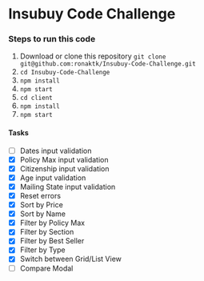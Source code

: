 # Insubuy Code Challenge
### Steps to run this code

1. Download or clone this repository
   `git clone git@github.com:ronaktk/Insubuy-Code-Challenge.git`
2. `cd Insubuy-Code-Challenge`
3. `npm install`
4. `npm start`
5. `cd client`
6. `npm install`
7. `npm start`
 
#### Tasks                            
- [ ] Dates input validation
- [x] Policy Max input validation
- [x] Citizenship input validation
- [x] Age input validation
- [x] Mailing State input validation
- [x] Reset errors
- [x] Sort by Price
- [x] Sort by Name
- [x] Filter by Policy Max
- [x] Filter by Section
- [x] Filter by Best Seller
- [x] Filter by Type
- [x] Switch between Grid/List View
- [ ] Compare Modal
